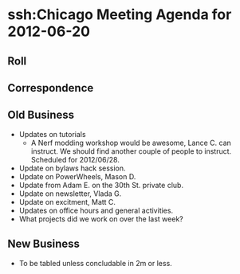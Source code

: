 # ssh:Chicago Meeting Agenda for 2012-06-20 #

## Roll ##

## Correspondence ##

## Old Business ##
 * Updates on tutorials
   - A Nerf modding workshop would be awesome, Lance C. can instruct. We should
     find another couple of people to instruct. Scheduled for 2012/06/28.
 * Update on bylaws hack session.
 * Update on PowerWheels, Mason D.
 * Update from Adam E. on the 30th St. private club.
 * Update on newsletter, Vlada G.
 * Update on excitment, Matt C.
 * Updates on office hours and general activities.
 * What projects did we work on over the last week? 
 
## New Business ##
 * To be tabled unless concludable in 2m or less.
 
